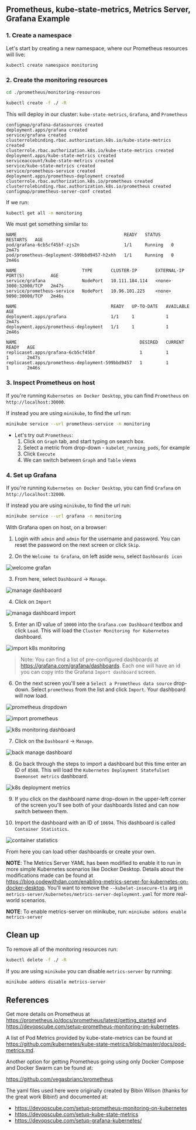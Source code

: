 ## Prometheus, kube-state-metrics, Metrics Server, Grafana Example

### 1. Create a namespace

Let's start by creating a new namespace, where our Prometheus resources will live:

```bash
kubectl create namespace monitoring
```

### 2. Create the monitoring resources

```bash
cd ./prometheus/monitoring-resources
```

```bash
kubectl create -f ./ -R
```

This will deploy in our cluster: `kube-state-metrics`, `Grafana`, and `Prometheus`

```
configmap/grafana-datasources created
deployment.apps/grafana created
service/grafana created
clusterrolebinding.rbac.authorization.k8s.io/kube-state-metrics created
clusterrole.rbac.authorization.k8s.io/kube-state-metrics created
deployment.apps/kube-state-metrics created
serviceaccount/kube-state-metrics created
service/kube-state-metrics created
service/prometheus-service created
deployment.apps/prometheus-deployment created
clusterrole.rbac.authorization.k8s.io/prometheus created
clusterrolebinding.rbac.authorization.k8s.io/prometheus created
configmap/prometheus-server-conf created
```

If we run:

```bash
kubectl get all -n monitoring
```

We must get something similar to:

```
NAME                                         READY   STATUS    RESTARTS   AGE
pod/grafana-6cb5cf45bf-zjs2n                 1/1     Running   0          2m47s
pod/prometheus-deployment-599bbd9457-h2xhh   1/1     Running   0          2m46s

NAME                         TYPE       CLUSTER-IP       EXTERNAL-IP   PORT(S)          AGE
service/grafana              NodePort   10.111.184.114   <none>        3000:32000/TCP   2m47s
service/prometheus-service   NodePort   10.96.101.225    <none>        9090:30000/TCP   2m46s

NAME                                    READY   UP-TO-DATE   AVAILABLE   AGE
deployment.apps/grafana                 1/1     1            1           2m47s
deployment.apps/prometheus-deployment   1/1     1            1           2m46s

NAME                                               DESIRED   CURRENT   READY   AGE
replicaset.apps/grafana-6cb5cf45bf                 1         1         1       2m47s
replicaset.apps/prometheus-deployment-599bbd9457   1         1         1       2m46s
```

### 3. Inspect Prometheus on host

If you're running `Kubernetes on Docker Desktop`, you can find `Prometheus` on `http://localhost:30000`.

If instead you are using `minikube`, to find the url run:

```bash
minikube service --url prometheus-service -n monitoring
```

* Let's try out `Prometheus`:
    1. Click on `Graph` tab, and start typing on search box.
    2. Select a metric from drop-down - `kubelet_running_pods`, for example
    3. Click `Execute`
    4. We can switch between `Graph` and `Table` views

### 4. Set up Grafana

If you're running `Kubernetes on Docker Desktop`, you can find `Grafana` on `http://localhost:32000`.

If instead you are using `minikube`, to find the url run:

```bash
minikube service --url grafana -n monitoring
```

With Grafana open on host, on a browser:

1. Login with `admin` and `admin` for the username and password. You can reset the password on the next screen or click `Skip`.

2. On the `Welcome to Grafana`, on left aside `menu`, select `Dashboards icon`

![welcome grafan](./resources/welcome-grafana.png)

3. From here, select `Dashboard` -> `Manage`.

![manage dashbaoard](./resources/manage-dashboard.png)

4. Click on `Import`

![managa dashboard import](./resources/manage-dashboard-import.png)

5. Enter an ID value of `10000` into the `Grafana.com Dashboard` textbox and click `Load`. This will load the `Cluster Monitoring for Kubernetes` dashboard.

![import k8s monitoring](./resources/import-k8s-monitoring.png)

    
>Note: You can find a list of pre-configured dashboards at https://grafana.com/grafana/dashboards. Each one will have an id you can copy into the Grafana `Import dashboard` screen.

6. On the next screen you'll see a `Select a Prometheus data source` drop-down. Select `prometheus` from the list and click `Import`. Your dashboard will now load.

![prometheus dropdown](./resources/prometheus-dropdown.png)

![import prometheus](./resources/import-prometheus.png)

![k8s monitoring dashboard](./resources/k8s-monitoring-dashboard.png)

7. Click on the `Dashboard` -> `Manage`. 

![back manage dashboard](./resources/back-manage-dashboards.png)

8. Go back through the steps to import a dashboard but this time enter an ID of `8588`. This will load the `Kubernetes Deployment Statefulset Daemonset metrics` dashboard.

![k8s deployment metrics](./resources/k8s-deployment-metrics.png)

9. If you click on the dashboard name drop-down in the upper-left corner of the screen you'll see both of your dashboards listed and can now switch between them.

10. Import the dashboard with an ID of `10694`. This dashboard is called `Container Statistics`. 

![container statistics](./resources/container-statistics.png)

From here you can load other dashboards or create your own.

**NOTE**: The Metrics Server YAML has been modified to enable it to run in more simple Kubernetes scenarios like Docker Desktop. Details about the modifications made can be found at https://blog.codewithdan.com/enabling-metrics-server-for-kubernetes-on-docker-desktop. You'll want to remove the `--kubelet-insecure-tls` arg in `metrics-server/kubernetes/metrics-server-deployment.yaml` for more real-world scenarios.

**NOTE**: To enable metrics-server on minikube, run: `minikube addons enable metrics-server`

## Clean up

To remove all of the monitoring resources run:

```bash
kubectl delete -f ./ -R
```

If you are using `minikube` you can disable `metrics-server` by running:

```bash
minikube addons disable metrics-server
```

## References

Get more details on Prometheus at https://prometheus.io/docs/prometheus/latest/getting_started and https://devopscube.com/setup-prometheus-monitoring-on-kubernetes.

A list of Pod Metrics provided by kube-state-metrics can be found at https://github.com/kubernetes/kube-state-metrics/blob/master/docs/pod-metrics.md. 

Another option for getting Prometheus going using only Docker Compose and Docker Swarm can be found at:

https://github.com/vegasbrianc/prometheus

The yaml files used here were originally created by Bibin Wilson (thanks for the great work Bibin!) and documented at:
- https://devopscube.com/setup-prometheus-monitoring-on-kubernetes
- https://devopscube.com/setup-kube-state-metrics
- https://devopscube.com/setup-grafana-kubernetes/
